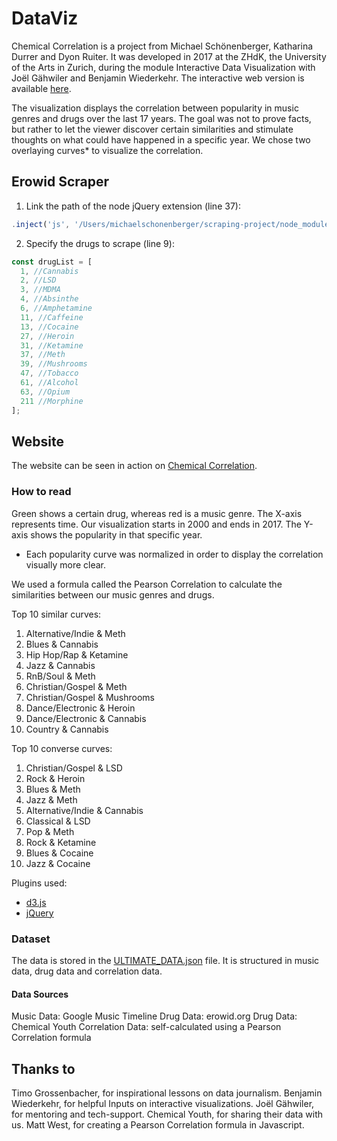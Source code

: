 # DataViz

Chemical Correlation is a project from Michael Schönenberger, Katharina Durrer and Dyon Ruiter. It was developed in 2017 at the ZHdK, the University of the Arts in Zurich, during the module Interactive Data Visualization with Joël Gähwiler and Benjamin Wiederkehr.
The interactive web version is available [here](http://cc.michaelschoenenberger.ch/).

The visualization displays the correlation between popularity in music genres and drugs over the last 17 years. The goal was not to prove facts, but rather to let the viewer discover certain similarities and stimulate thoughts on what could have happened in a specific year. We chose two overlaying curves* to visualize the correlation.

## Erowid Scraper

1. Link the path of the node jQuery extension (line 37):
```javascript
.inject('js', '/Users/michaelschonenberger/scraping-project/node_modules/jquery/dist/jquery.js')
```
2. Specify the drugs to scrape (line 9):
```javascript
const drugList = [
  1, //Cannabis
  2, //LSD
  3, //MDMA 
  4, //Absinthe 
  6, //Amphetamine
  11, //Caffeine
  13, //Cocaine
  27, //Heroin
  31, //Ketamine
  37, //Meth
  39, //Mushrooms
  47, //Tobacco
  61, //Alcohol
  63, //Opium
  211 //Morphine
];
```

## Website

The website can be seen in action on [Chemical Correlation](http://cc.michaelschoenenberger.ch/).

### How to read
Green shows a certain drug, whereas red is a music genre. The X-axis represents time. Our visualization starts in 2000 and ends in 2017. The Y-axis shows the popularity in that specific year.

* Each popularity curve was normalized in order to display the correlation visually more clear.

We used a formula called the Pearson Correlation to calculate the similarities between our music genres and drugs.

Top 10 similar curves: 

1. Alternative/Indie & Meth
2. Blues & Cannabis
3. Hip Hop/Rap & Ketamine
4. Jazz & Cannabis
5. RnB/Soul & Meth
6. Christian/Gospel & Meth
7. Christian/Gospel & Mushrooms
8. Dance/Electronic & Heroin
9. Dance/Electronic & Cannabis
10. Country & Cannabis

Top 10 converse curves:

1. Christian/Gospel & LSD
2. Rock & Heroin
3. Blues & Meth
4. Jazz & Meth
5. Alternative/Indie & Cannabis
6. Classical & LSD
7. Pop & Meth
8. Rock & Ketamine
9. Blues & Cocaine
10. Jazz & Cocaine


Plugins used:
- [d3.js](https://d3js.org/)
- [jQuery](http://jquery.com/)

### Dataset

The data is stored in the [ULTIMATE_DATA.json](https://github.com/Muchete/DataViz/blob/master/website/data/ULTIMATE_DATA.json) file.
It is structured in music data, drug data and correlation data. 

#### Data Sources
Music Data: Google Music Timeline
Drug Data: erowid.org
Drug Data: Chemical Youth
Correlation Data: self-calculated using a Pearson Correlation formula

## Thanks to
Timo Grossenbacher, for inspirational lessons on data journalism.
Benjamin Wiederkehr, for helpful Inputs on interactive visualizations.
Joël Gähwiler, for mentoring and tech-support.
Chemical Youth, for sharing their data with us.
Matt West, for creating a Pearson Correlation formula in Javascript.